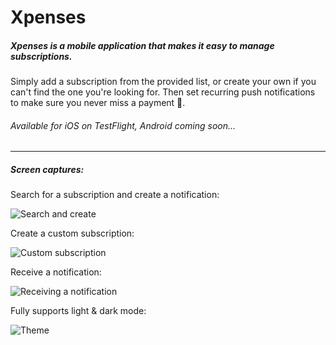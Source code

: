 # Xpenses

##### Xpenses is a mobile application that makes it easy to manage subscriptions.

Simply add a subscription from the provided list, or create your own if you can't find the one you're looking for. Then set recurring push notifications to make sure you never miss a payment 💸.

###### Available for iOS on TestFlight, Android coming soon...

---

##### Screen captures:

Search for a subscription and create a notification:

![Search and create](https://media.giphy.com/media/j2BUV2OjHNM7hxTr9h/giphy.gif)

Create a custom subscription:

![Custom subscription](https://media.giphy.com/media/f3pcdMmG510rWWsASv/giphy.gif)


Receive a notification:

![Receiving a notification](https://media.giphy.com/media/LkOHJOaHPLaSrrqePQ/giphy.gif)

Fully supports light & dark mode:

![Theme](https://media.giphy.com/media/Z8joXSBAGJn9ctkzNP/giphy.gif)



